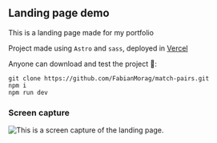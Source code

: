 ## Landing page demo

This is a landing page made for my portfolio 

Project made using `Astro` and `sass`, deployed in [Vercel](https://my-gym-peach.vercel.app/) 

Anyone can download and test the project 🙌️:
```
git clone https://github.com/FabianMorag/match-pairs.git
npm i
npm run dev
```
### Screen capture

![This is a screen capture of the landing page.](public/capture.png)

